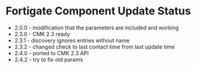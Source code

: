 # Fortigate Component Update Status

- 2.0.0 - modification that the parameters are included and working
- 2.3.0 - CMK 2.3 ready
- 2.3.1 - discovery ignores entries without name
- 2.3.2 - changed check to last contact time from last update time
- 2.4.0 - ported to CMK 2.3 API
- 2.4.2 - try to fix old params
